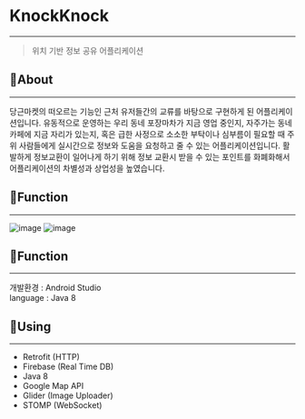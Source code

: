 # KnockKnock
****************************
> 위치 기반 정보 공유 어플리케이션 

## 🌳About
***************************
당근마켓의 떠오르는 기능인 근처 유저들간의 교류를 바탕으로 구현하게 된 어플리케이션입니다. 유동적으로 운영하는 우리 동네 포장마차가 지금 영업 중인지, 자주가는 동네 카페에 지금 자리가 있는지, 혹은 급한 사정으로 소소한 부탁이나 심부름이 필요할 때 주위 사람들에게 실시간으로 정보와 도움을 요청하고 줄 수 있는 어플리케이션입니다. 활발하게 정보교환이 일어나게 하기 위해 정보 교환시 받을 수 있는 포인트를 화폐화해서 어플리케이션의 차별성과 상업성을 높였습니다. 

## 🌳Function
**************************
![image](https://user-images.githubusercontent.com/84822464/167331535-7028b9c5-9162-456a-90c9-26626c63f7ec.png)
![image](https://user-images.githubusercontent.com/84822464/167331463-2b5d4394-00b8-4aae-90c2-11fc9619a359.png)
## 🌳Function
***************************
개발환경 : Android Studio               
language : Java 8            

## 🌳Using
******************************
* Retrofit (HTTP)
* Firebase (Real Time DB)
* Java 8
* Google Map API
* Glider (Image Uploader)
* STOMP (WebSocket) 






